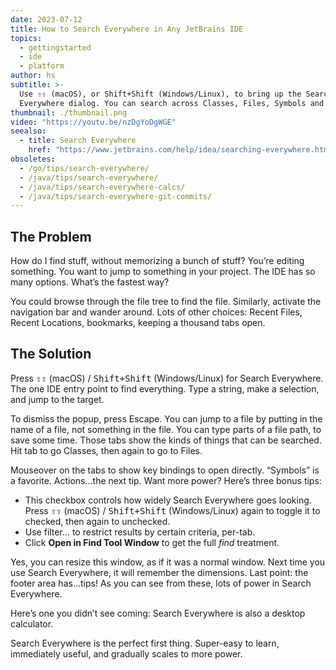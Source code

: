 ```yaml
---
date: 2023-07-12
title: How to Search Everywhere in Any JetBrains IDE
topics:
  - gettingstarted
  - ide
  - platform
author: hs
subtitle: >-
  Use ⇧⇧ (macOS), or Shift+Shift (Windows/Linux), to bring up the Search
  Everywhere dialog. You can search across Classes, Files, Symbols and Actions.
thumbnail: ./thumbnail.png
video: "https://youtu.be/nzDgYoDgWGE"
seealso:
  - title: Search Everywhere
    href: "https://www.jetbrains.com/help/idea/searching-everywhere.html"
obsoletes:
  - /go/tips/search-everywhere/
  - /java/tips/search-everywhere/
  - /java/tips/search-everywhere-calcs/
  - /java/tips/search-everywhere-git-commits/
---
```


## The Problem

How do I find stuff, without memorizing a bunch of stuff? You’re editing something. You want to jump to something in your project. The IDE has so many options. What’s the fastest way?

You could browse through the file tree to find the file.
Similarly, activate the navigation bar and wander around.
Lots of other choices: Recent Files, Recent Locations, bookmarks, keeping a thousand tabs open.

## The Solution

Press <kbd>⇧⇧</kbd> (macOS) / <kbd>Shift+Shift</kbd> (Windows/Linux) for Search Everywhere. The one IDE entry point to find everything. Type a string, make a selection, and jump to the target.

To dismiss the popup, press Escape. You can jump to a file by putting in the name of a file, not something in the file. You can type parts of a file path, to save some time. Those tabs show the kinds of things that can be searched. Hit tab to go Classes, then again to go to Files.

Mouseover on the tabs to show key bindings to open directly. “Symbols” is a favorite. Actions…the next tip. Want more power? Here’s three bonus tips:

- This checkbox controls how widely Search Everywhere goes looking. Press <kbd>⇧⇧</kbd> (macOS) / <kbd>Shift+Shift</kbd> (Windows/Linux) again to toggle it to checked, then again to unchecked.
- Use filter… to restrict results by certain criteria, per-tab.
- Click **Open in Find Tool Window** to get the full _find_ treatment.

Yes, you can resize this window, as if it was a normal window. Next time you use Search Everywhere, it will remember the dimensions. Last point: the footer area has…tips! As you can see from these, lots of power in Search Everywhere.

Here’s one you didn’t see coming: Search Everywhere is also a desktop calculator.

Search Everywhere is the perfect first thing. Super-easy to learn, immediately useful, and gradually scales to more power.
